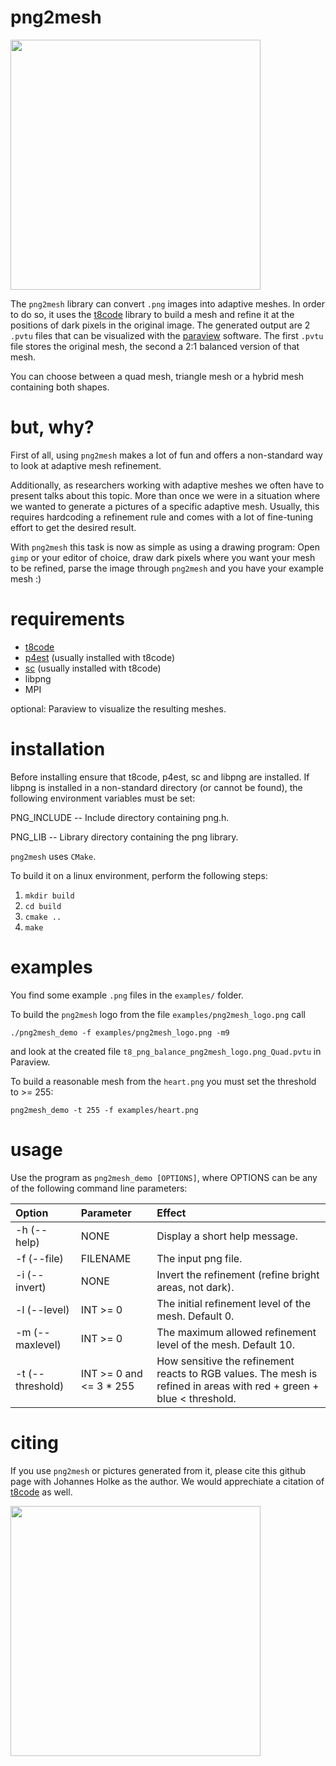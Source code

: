 # png2mesh

<img src="https://github.com/holke/png2mesh/blob/main/logo/png2mesh_logo_mesh.png?raw=true" width="400" height="400" />

The `png2mesh` library can convert `.png` images into adaptive meshes.
In order to do so, it uses the [t8code](https://github.com/dlr-amr/t8code/) library to build a mesh and refine it at the positions of dark pixels in the original image.
The generated output are 2 `.pvtu` files that can be visualized with the [paraview](https://www.paraview.org/) software. The first `.pvtu` file stores the original mesh, the second a 2:1 balanced version of that mesh.


You can choose between a quad mesh, triangle mesh or a hybrid mesh containing both shapes.

# but, why?

First of all, using `png2mesh` makes a lot of fun and offers a non-standard way to look at adaptive mesh refinement. 

Additionally, as researchers working with adaptive meshes we often have to present talks about this topic. More than once we were in a situation where
we wanted to generate a pictures of a specific adaptive mesh. Usually, this requires hardcoding a refinement rule and comes with a lot of fine-tuning effort to get the desired result.

With `png2mesh` this task is now as simple as using a drawing program: Open `gimp` or your editor of choice, draw dark pixels where you want your mesh to be refined, parse the image through `png2mesh` and you have your example mesh :)

# requirements

- [t8code](https://github.com/dlr-amr/t8code/)
- [p4est](https://github.com/cburstedde/p4est) (usually installed with t8code)
- [sc](https://github.com/cburstedde/libsc)    (usually installed with t8code)
- libpng
- MPI

optional: Paraview to visualize the resulting meshes.

# installation

Before installing ensure that t8code, p4est, sc and libpng are installed.
If libpng is installed in a non-standard directory (or cannot be found),
the following environment variables must be set:

PNG_INCLUDE -- Include directory containing png.h.

PNG_LIB -- Library directory containing the png library.



`png2mesh` uses `CMake`. 

To build it on a linux environment, perform the following steps:

1. `mkdir build`
2. `cd build`
3. `cmake ..`
4. `make`

# examples


You find some example `.png` files in the `examples/` folder.

To build the `png2mesh` logo from the file `examples/png2mesh_logo.png` call

`./png2mesh_demo -f examples/png2mesh_logo.png -m9`

and look at the created file `t8_png_balance_png2mesh_logo.png_Quad.pvtu` in Paraview.


To build a reasonable mesh from the `heart.png` you must set the threshold to >= 255:

`png2mesh_demo -t 255 -f examples/heart.png`

# usage

Use the program as `png2mesh_demo [OPTIONS]`, where OPTIONS can be any of the following command line parameters:

| Option        | Parameter     | Effect  |
|:------------- |:-------------|:-----|
| -h (--help)       | NONE      | Display a short help message. |
| -f (--file)       | FILENAME  | The input png file. |
| -i (--invert)     | NONE      | Invert the refinement (refine bright areas, not dark). |
| -l (--level)      | INT >= 0  | The initial refinement level of the mesh. Default 0. |
| -m (--maxlevel)   | INT >= 0  | The maximum allowed refinement level of the mesh. Default 10. |
| -t (--threshold)  | INT >= 0 and <= 3 * 255 | How sensitive the refinement reacts to RGB values. The mesh is refined in areas with red + green + blue < threshold. |

# citing

If you use `png2mesh` or pictures generated from it, please cite this github page with Johannes Holke as the author. We would apprechiate a citation of [t8code](https://github.com/dlr-amr/t8code/) as well.

<img src="https://github.com/holke/png2mesh/blob/main/logo/smiley_mesh.png?raw=true" width="400" height="400" />

